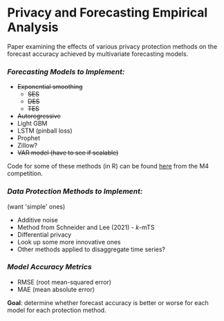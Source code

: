 # Privacy and Forecasting Empirical Analysis

Paper examining the effects of various privacy protection methods on the forecast accuracy achieved by multivariate forecasting models.

### *Forecasting Models to Implement:*

* ~~Exponential smoothing~~
   - ~~SES~~
   - ~~DES~~
   - ~~TES~~
* ~~Autoregressive~~
* Light GBM
* LSTM (pinball loss)
* Prophet
* Zillow?
* ~~VAR model (have to see if scalable)~~

Code for some of these methods (in R) can be found [here](https://github.com/Mcompetitions/M4-methods) from the M4 competition.

### *Data Protection Methods to Implement:*

(want 'simple' ones)

* Additive noise
* Method from Schneider and Lee (2021) - *k*-mTS
* Differential privacy
* Look up some more innovative ones
* Other methods applied to disaggregate time series?

### *Model Accuracy Metrics*

* RMSE (root mean-squared error)
* MAE (mean absolute error)

**Goal**: determine whether forecast accuracy is better or worse for each model for each protection method.
